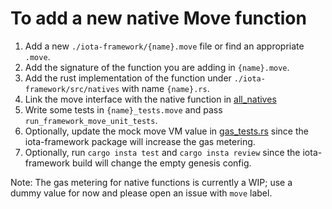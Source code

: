 # To add a new native Move function

1. Add a new `./iota-framework/{name}.move` file or find an appropriate `.move`.
2. Add the signature of the function you are adding in `{name}.move`.
3. Add the rust implementation of the function under `./iota-framework/src/natives` with name `{name}.rs`.
4. Link the move interface with the native function in [all_natives](https://github.com/iotaledger/iota/blob/develop/crates/iota-framework/src/natives/mod.rs#L23)
5. Write some tests in `{name}_tests.move` and pass `run_framework_move_unit_tests`.
6. Optionally, update the mock move VM value in [gas_tests.rs](https://github.com/iotaledger/iota/blob/276356e168047cdfce71814cb14403f4653a3656/crates/iota-core/src/unit_tests/gas_tests.rs) since the iota-framework package will increase the gas metering.
7. Optionally, run `cargo insta test` and `cargo insta review` since the iota-framework build will change the empty genesis config.

Note: The gas metering for native functions is currently a WIP; use a dummy value for now and please open an issue with `move` label.
